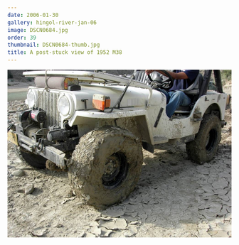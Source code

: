 ```yaml
---
date: 2006-01-30
gallery: hingol-river-jan-06
image: DSCN0684.jpg
order: 39
thumbnail: DSCN0684-thumb.jpg
title: A post-stuck view of 1952 M38
---
```


![A post-stuck view of 1952 M38](./DSCN0684.jpg)